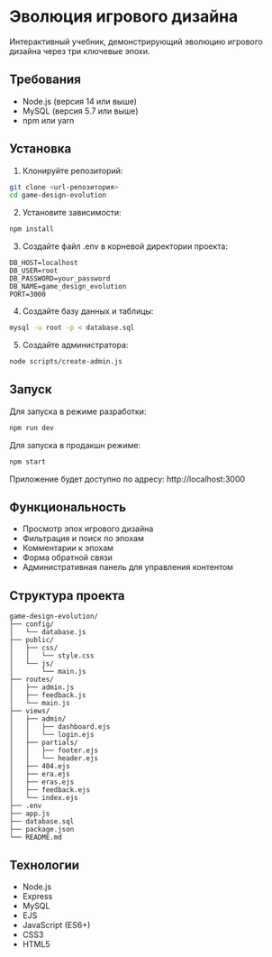 # Эволюция игрового дизайна

Интерактивный учебник, демонстрирующий эволюцию игрового дизайна через три ключевые эпохи.

## Требования

- Node.js (версия 14 или выше)
- MySQL (версия 5.7 или выше)
- npm или yarn

## Установка

1. Клонируйте репозиторий:
```bash
git clone <url-репозитория>
cd game-design-evolution
```

2. Установите зависимости:
```bash
npm install
```

3. Создайте файл .env в корневой директории проекта:
```
DB_HOST=localhost
DB_USER=root
DB_PASSWORD=your_password
DB_NAME=game_design_evolution
PORT=3000
```

4. Создайте базу данных и таблицы:
```bash
mysql -u root -p < database.sql
```

5. Создайте администратора:
```bash
node scripts/create-admin.js
```

## Запуск

Для запуска в режиме разработки:
```bash
npm run dev
```

Для запуска в продакшн режиме:
```bash
npm start
```

Приложение будет доступно по адресу: http://localhost:3000

## Функциональность

- Просмотр эпох игрового дизайна
- Фильтрация и поиск по эпохам
- Комментарии к эпохам
- Форма обратной связи
- Административная панель для управления контентом

## Структура проекта

```
game-design-evolution/
├── config/
│   └── database.js
├── public/
│   ├── css/
│   │   └── style.css
│   └── js/
│       └── main.js
├── routes/
│   ├── admin.js
│   ├── feedback.js
│   └── main.js
├── views/
│   ├── admin/
│   │   ├── dashboard.ejs
│   │   └── login.ejs
│   ├── partials/
│   │   ├── footer.ejs
│   │   └── header.ejs
│   ├── 404.ejs
│   ├── era.ejs
│   ├── eras.ejs
│   ├── feedback.ejs
│   └── index.ejs
├── .env
├── app.js
├── database.sql
├── package.json
└── README.md
```

## Технологии

- Node.js
- Express
- MySQL
- EJS
- JavaScript (ES6+)
- CSS3
- HTML5 